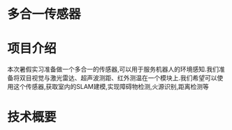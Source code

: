 # 多合一传感器

# 项目介绍
本次暑假实习准备做一个多合一的传感器,可以用于服务机器人的环境感知.我们准备将双目视觉与激光雷达、超声波测距、红外测温在一个模块上.我们希望可以使用这个传感器,获取室内的SLAM建模,实现障碍物检测,火源识别,距离检测等

# 技术概要

  



